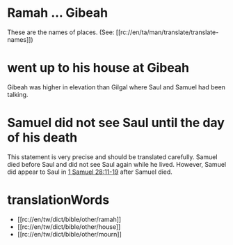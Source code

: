 # Ramah ... Gibeah

These are the names of places. (See: [[rc://en/ta/man/translate/translate-names]])

# went up to his house at Gibeah

Gibeah was higher in elevation than Gilgal where Saul and Samuel had been talking.

# Samuel did not see Saul until the day of his death

This statement is very precise and should be translated carefully. Samuel died before Saul and did not see Saul again while he lived. However, Samuel did appear to Saul in [1 Samuel 28:11-19](../28/11.md) after Samuel died.

# translationWords

* [[rc://en/tw/dict/bible/other/ramah]]
* [[rc://en/tw/dict/bible/other/house]]
* [[rc://en/tw/dict/bible/other/mourn]]